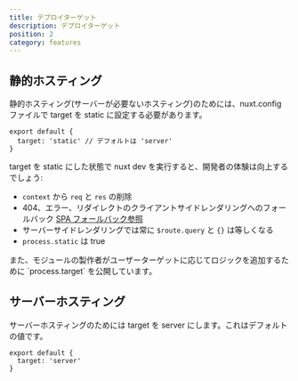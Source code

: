 ```yaml
---
title: デプロイターゲット
description: デプロイターゲット
position: 2
category: features
---
```


## 静的ホスティング

静的ホスティング(サーバーが必要ないホスティング)のためには、nuxt.config ファイルで target を static に設定する必要があります。

```js{}[nuxt.config.js]
export default {
  target: 'static' // デフォルトは 'server'
}
```

target を static にした状態で nuxt dev を実行すると、開発者の体験は向上するでしょう:

- `context` から `req` と `res` の削除
- 404、エラー、リダイレクトのクライアントサイドレンダリングへのフォールバック [SPA フォールバック参照](./guides/concepts/static-site-generation#spa-fallback)
- サーバーサイドレンダリングでは常に `$route.query` と `{}` は等しくなる
- `process.static` は true

<base-alert type="info">
また、モジュールの製作者がユーザーターゲットに応じてロジックを追加するために `process.target` を公開しています。
</base-alert>

## サーバーホスティング

サーバーホスティングのためには target を server にします。これはデフォルトの値です。

```js{}[nuxt.config.js]
export default {
  target: 'server'
}
```
